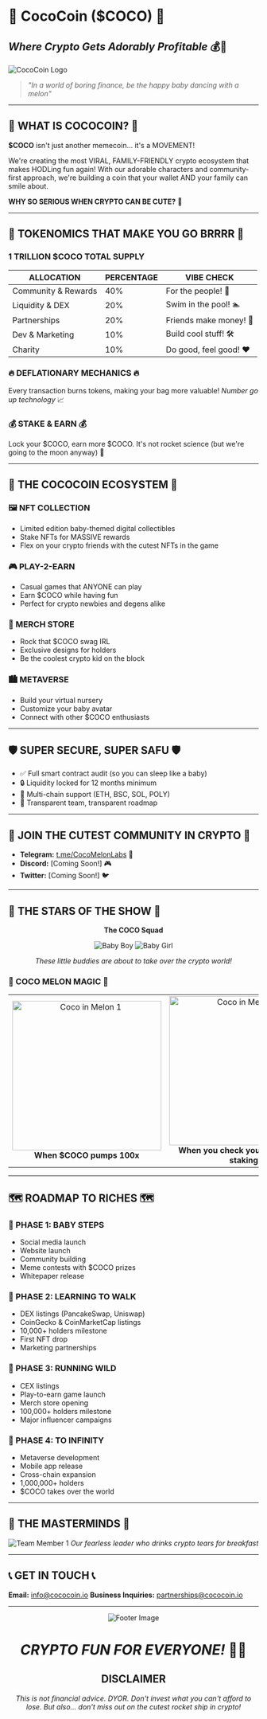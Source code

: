 # 🍉 CocoCoin ($COCO) 🍉
## *Where Crypto Gets Adorably Profitable* 💰👶

![CocoCoin Logo](https://raw.githubusercontent.com/CocoMelonLabs/.github/refs/heads/main/profile/cocomelon/IMG_2390.png)

> *"In a world of boring finance, be the happy baby dancing with a melon"*

---

## 💎 WHAT IS COCOCOIN? 💎

**$COCO** isn't just another memecoin... it's a MOVEMENT!

We're creating the most VIRAL, FAMILY-FRIENDLY crypto ecosystem that makes HODLing fun again! With our adorable characters and community-first approach, we're building a coin that your wallet AND your family can smile about.

**WHY SO SERIOUS WHEN CRYPTO CAN BE CUTE?** 🤔

---

## 🚀 TOKENOMICS THAT MAKE YOU GO BRRRR 🚀

### 1 TRILLION $COCO TOTAL SUPPLY

| ALLOCATION | PERCENTAGE | VIBE CHECK |
|------------|------------|------------|
| Community & Rewards | 40% | For the people! 🙌 |
| Liquidity & DEX | 20% | Swim in the pool! 🏊 |
| Partnerships | 20% | Friends make money! 👯 |
| Dev & Marketing | 10% | Build cool stuff! 🛠️ |
| Charity | 10% | Do good, feel good! ❤️ |

### 🔥 DEFLATIONARY MECHANICS 🔥
Every transaction burns tokens, making your bag more valuable!
*Number go up technology* 📈

### 💰 STAKE & EARN 💰
Lock your $COCO, earn more $COCO. It's not rocket science (but we're going to the moon anyway) 🌙

---

## 🌈 THE COCOCOIN ECOSYSTEM 🌈

### 🖼️ NFT COLLECTION
- Limited edition baby-themed digital collectibles
- Stake NFTs for MASSIVE rewards
- Flex on your crypto friends with the cutest NFTs in the game

### 🎮 PLAY-2-EARN
- Casual games that ANYONE can play
- Earn $COCO while having fun
- Perfect for crypto newbies and degens alike

### 👕 MERCH STORE
- Rock that $COCO swag IRL
- Exclusive designs for holders
- Be the coolest crypto kid on the block

### 🏙️ METAVERSE
- Build your virtual nursery
- Customize your baby avatar
- Connect with other $COCO enthusiasts

---

## 🛡️ SUPER SECURE, SUPER SAFU 🛡️

- ✅ Full smart contract audit (so you can sleep like a baby)
- 🔒 Liquidity locked for 12 months minimum
- 🔄 Multi-chain support (ETH, BSC, SOL, POLY)
- 💯 Transparent team, transparent roadmap

---

## 📱 JOIN THE CUTEST COMMUNITY IN CRYPTO 📱

- **Telegram:** [t.me/CocoMelonLabs](https://t.me/CocoMelonLabs) 💬
- **Discord:** [Coming Soon!] 🎮
- **Twitter:** [Coming Soon!] 🐦

---

## 👶 THE STARS OF THE SHOW 👶

<div align="center">

**The COCO Squad**

![Baby Boy](https://raw.githubusercontent.com/CocoMelonLabs/.github/refs/heads/main/profile/cocomelon/IMG_2392.png) ![Baby Girl](https://raw.githubusercontent.com/CocoMelonLabs/.github/refs/heads/main/profile/cocomelon/IMG_2393.png)

*These little buddies are about to take over the crypto world!*

</div>

### 🍉 COCO MELON MAGIC 🍉

<table>
  <tr>
    <td align="center">
      <img src="https://raw.githubusercontent.com/CocoMelonLabs/.github/refs/heads/main/profile/cocomelon/IMG_2389.png" width="300" alt="Coco in Melon 1"/>
      <br/>
      <b>When $COCO pumps 100x</b>
    </td>
    <td align="center">
      <img src="https://raw.githubusercontent.com/CocoMelonLabs/.github/refs/heads/main/profile/cocomelon/IMG_2390.png" width="300" alt="Coco in Melon 2"/>
      <br/>
      <b>When you check your wallet after staking</b>
    </td>
  </tr>
</table>

---

## 🗺️ ROADMAP TO RICHES 🗺️

### 🔮 PHASE 1: BABY STEPS
- Social media launch
- Website launch
- Community building
- Meme contests with $COCO prizes
- Whitepaper release

### 🚀 PHASE 2: LEARNING TO WALK
- DEX listings (PancakeSwap, Uniswap)
- CoinGecko & CoinMarketCap listings
- 10,000+ holders milestone
- First NFT drop
- Marketing partnerships

### 🏃 PHASE 3: RUNNING WILD
- CEX listings
- Play-to-earn game launch
- Merch store opening
- 100,000+ holders milestone
- Major influencer campaigns

### 🌠 PHASE 4: TO INFINITY
- Metaverse development
- Mobile app release
- Cross-chain expansion
- 1,000,000+ holders
- $COCO takes over the world

---

## 💪 THE MASTERMINDS 💪

<div align="center">

![Team Member 1](https://raw.githubusercontent.com/CocoMelonLabs/.github/refs/heads/main/profile/cocomelon/IMG_2391.png)
*Our fearless leader who drinks crypto tears for breakfast*

</div>

---

## 📞 GET IN TOUCH 📞

**Email:** [info@cococoin.io](mailto:info@cococoin.io)
**Business Inquiries:** [partnerships@cococoin.io](mailto:partnerships@cococoin.io)

---

<div align="center">

![Footer Image](https://raw.githubusercontent.com/CocoMelonLabs/.github/refs/heads/main/profile/cocomelon/IMG_2388.png)

# *CRYPTO FUN FOR EVERYONE!* 🌊🚀

## DISCLAIMER
*This is not financial advice. DYOR. Don't invest what you can't afford to lose. But also... don't miss out on the cutest rocket ship in crypto!*

</div>
